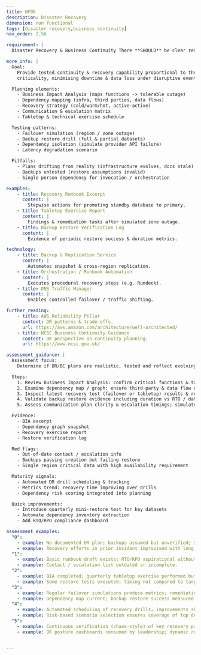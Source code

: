```yaml
---
title: NF06
description: Disaster Recovery
dimension: non functional
tags: [disaster recovery,buisness continuity]
nav_order: 2.56

requirement: |
  Disaster Recovery & Business Continuity There **SHOULD** be clear requirements (commensurate with service levels) around DR & BC (and a pragmatic approach taken with regards DR/BC events planned for). Continuity plans and supporting documentation **SHOULD** reflect the requirements, technical & architecture constraints etc.

more_info: |
  Goal:
    Provide tested continuity & recovery capability proportional to the service
    criticality, minimising downtime & data loss under disruptive events.

  Planning elements:
    - Business Impact Analysis (maps functions -> tolerable outage)
    - Dependency mapping (infra, third parties, data flows)
    - Recovery strategy (cold/warm/hot, active-active)
    - Communication & escalation matrix
    - Tabletop & technical exercise schedule

  Testing patterns:
    - Failover simulation (region / zone outage)
    - Backup restore drill (full & partial datasets)
    - Dependency isolation (simulate provider API failure)
    - Latency degradation scenario

  Pitfalls:
    - Plans drifting from reality (infrastructure evolves, docs stale)
    - Backups untested (restore assumptions invalid)
    - Single person dependency for invocation / orchestration

examples: 
    - title: Recovery Runbook Excerpt
      content: |
        Stepwise actions for promoting standby database to primary.
    - title: Tabletop Exercise Report
      content: |
        Findings & remediation tasks after simulated zone outage.
    - title: Backup Restore Verification Log
      content: |
        Evidence of periodic restore success & duration metrics.

technology:
    - title: Backup & Replication Service
      content: |
        Automates snapshot & cross-region replication.
    - title: Orchestration / Runbook Automation
      content: |
        Executes procedural recovery steps (e.g. Rundeck).
    - title: DNS Traffic Manager
      content: |
        Enables controlled failover / traffic shifting.

further_reading:
    - title: AWS Reliability Pillar
      content: DR patterns & trade-offs.
      url: https://aws.amazon.com/architecture/well-architected/
    - title: NCSC Business Continuity Guidance
      content: UK perspective on continuity planning.
      url: https://www.ncsc.gov.uk/

assessment_guidance: |
  Assessment focus:
    Determine if DR/BC plans are realistic, tested and reflect evolving architecture & dependencies.

  Steps:
    1. Review Business Impact Analysis: confirm critical functions & tolerable outage metrics align with stakeholder sign-off.
    2. Examine dependency map / graph: ensure third-party & data flow dependencies current.
    3. Inspect latest recovery test (failover or tabletop) results & remediation status.
    4. Validate backup restore evidence including duration vs RTO / data loss vs RPO.
    5. Assess communication plan clarity & escalation timings; simulate notification path.

  Evidence:
    - BIA excerpt
    - Dependency graph snapshot
    - Recovery exercise report
    - Restore verification log

  Red flags:
    - Out-of-date contact / escalation info
    - Backups passing creation but failing restore
    - Single region critical data with high availability requirement

  Maturity signals:
    - Automated DR drill scheduling & tracking
    - Metrics trend: recovery time improving over drills
    - Dependency risk scoring integrated into planning

  Quick improvements:
    - Introduce quarterly mini-restore test for key datasets
    - Automate dependency inventory extraction
    - Add RTO/RPO compliance dashboard

assessment_examples:
  "0":
    - example: No documented DR plan; backups assumed but unverified; single region dependency for critical data.
    - example: Recovery efforts in prior incident improvised with long MTTR.
  "1":
    - example: Basic runbook draft exists; RTO/RPO aspirational without measurement; manual backup restore attempted once.
    - example: Contact / escalation list outdated or incomplete.
  "2":
    - example: BIA completed; quarterly tabletop exercise performed but lacking follow-up action tracking.
    - example: Some restore tests executed; timing not compared to targets.
  "3":
    - example: Regular failover simulations produce metrics; remediation tasks tracked and closed.
    - example: Dependency map current; backup restore success measured against RTO/RPO.
  "4":
    - example: Automated scheduling of recovery drills; improvements show downward RTO trend and reduced data loss window.
    - example: Risk-based scenario selection ensures coverage of top dependency failures.
  "5":
    - example: Continuous verification (chaos-style) of key recovery paths in pre-prod; predictive risk scoring adjusts test focus.
    - example: DR posture dashboards consumed by leadership; dynamic runbooks auto-updated from infrastructure metadata.


---
```

